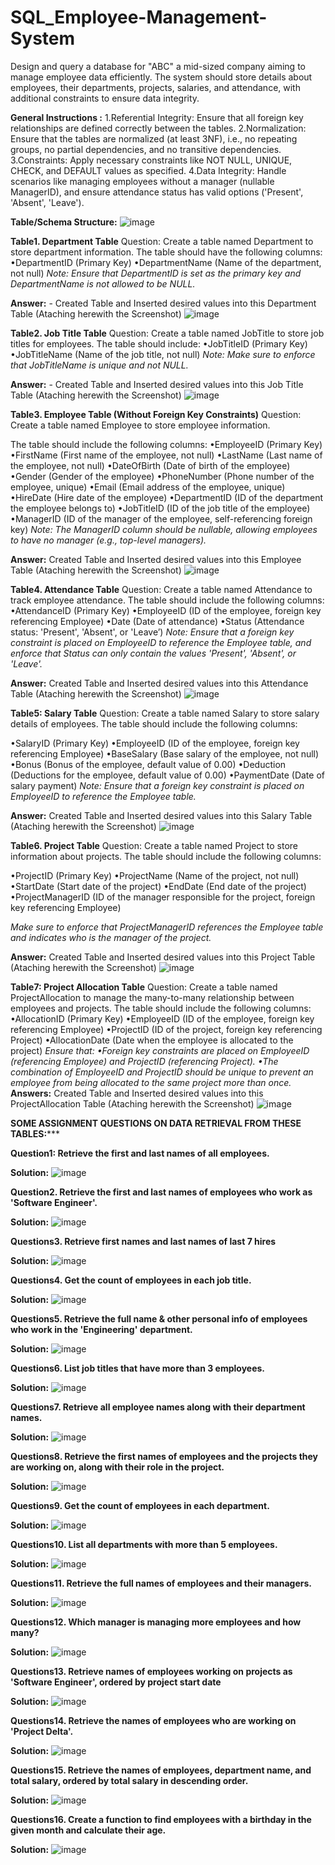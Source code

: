 # SQL_Employee-Management-System
Design and query a database for "ABC" a mid-sized company aiming to manage employee data efficiently. The system should store details about employees, their departments, projects, salaries, and attendance, with additional constraints to ensure data integrity.

**General Instructions :**
1.Referential Integrity: Ensure that all foreign key relationships are defined correctly between the tables.
2.Normalization: Ensure that the tables are normalized (at least 3NF), i.e., no repeating groups, no partial
dependencies, and no transitive dependencies.
3.Constraints: Apply necessary constraints like NOT NULL, UNIQUE, CHECK, and DEFAULT values as
specified.
4.Data Integrity: Handle scenarios like managing employees without a manager (nullable ManagerID),
and ensure attendance status has valid options ('Present', 'Absent', 'Leave').

**Table/Schema Structure:**
![image](https://github.com/user-attachments/assets/7bb13b18-6f15-4d70-bf69-09aee710b24b)

**Table1. Department Table**
Question: Create a table named Department to store department information. The table should have the
following columns:
•DepartmentID (Primary Key)
•DepartmentName (Name of the department, not null)
_Note: Ensure that DepartmentID is set as the primary key and DepartmentName is not allowed to be NULL._

**Answer:** - Created Table and Inserted desired values into this Department Table (Ataching herewith the Screenshot)
![image](https://github.com/user-attachments/assets/bbba6860-dac8-4aa6-8597-eca4a50344d3)

**Table2. Job Title Table**
Question: Create a table named JobTitle to store job titles for employees. The table should include:
•JobTitleID (Primary Key)
•JobTitleName (Name of the job title, not null)
_Note: Make sure to enforce that JobTitleName is unique and not NULL._

**Answer:** - Created Table and Inserted desired values into this Job Title Table (Ataching herewith the Screenshot)
![image](https://github.com/user-attachments/assets/e9bfd580-c3e7-4bb9-8dff-f105f4473c1a)

**Table3. Employee Table (Without Foreign Key Constraints)**
Question: Create a table named Employee to store employee information.

The table should include the following columns:
•EmployeeID (Primary Key)
•FirstName (First name of the employee, not null)
•LastName (Last name of the employee, not null)
•DateOfBirth (Date of birth of the employee)
•Gender (Gender of the employee)
•PhoneNumber (Phone number of the employee, unique)
•Email (Email address of the employee, unique)
•HireDate (Hire date of the employee)
•DepartmentID (ID of the department the employee belongs to)
•JobTitleID (ID of the job title of the employee)
•ManagerID (ID of the manager of the employee, self-referencing foreign key)
_Note: The ManagerID column should be nullable, allowing employees to have no manager (e.g., top-level managers)._

**Answer:** Created Table and Inserted desired values into this Employee Table (Ataching herewith the Screenshot)
![image](https://github.com/user-attachments/assets/b68a9933-b00f-4589-a62b-ab396f2822e7)

**Table4. Attendance Table**
Question: Create a table named Attendance to track employee attendance. The table should include the
following columns:
•AttendanceID (Primary Key)
•EmployeeID (ID of the employee, foreign key referencing Employee)
•Date (Date of attendance)
•Status (Attendance status: 'Present', 'Absent', or 'Leave’)
_Note: Ensure that a foreign key constraint is placed on EmployeeID to reference the Employee table, and enforce that
Status can only contain the values 'Present', 'Absent', or 'Leave'._

**Answer:** Created Table and Inserted desired values into this Attendance Table (Ataching herewith the Screenshot)
![image](https://github.com/user-attachments/assets/20d18df1-8284-440a-81eb-05706582d405)

**Table5: Salary Table**
Question: Create a table named Salary to store salary details of employees. The table should include the
following columns:

•SalaryID (Primary Key)
•EmployeeID (ID of the employee, foreign key referencing Employee)
•BaseSalary (Base salary of the employee, not null)
•Bonus (Bonus of the employee, default value of 0.00)
•Deduction (Deductions for the employee, default value of 0.00)
•PaymentDate (Date of salary payment)
_Note: Ensure that a foreign key constraint is placed on EmployeeID to reference the Employee table._

**Answer:** Created Table and Inserted desired values into this Salary Table (Ataching herewith the Screenshot)
![image](https://github.com/user-attachments/assets/0263390c-37e6-4bfa-af4f-abf70e961c3c)

**Table6. Project Table**
Question: Create a table named Project to store information about projects. The table should include the
following columns:

•ProjectID (Primary Key)
•ProjectName (Name of the project, not null)
•StartDate (Start date of the project)
•EndDate (End date of the project)
•ProjectManagerID (ID of the manager responsible for the project, foreign key referencing Employee)

_Make sure to enforce that ProjectManagerID references the Employee table and indicates who is the manager
of the project._

**Answer:** Created Table and Inserted desired values into this Project Table (Ataching herewith the Screenshot)
![image](https://github.com/user-attachments/assets/a3eef37b-6a21-4bfe-8f82-5aaab3818f39)

**Table7: Project Allocation Table**
Question: Create a table named ProjectAllocation to manage the many-to-many relationship between employees
and projects. The table should include the following columns:
•AllocationID (Primary Key)
•EmployeeID (ID of the employee, foreign key referencing Employee)
•ProjectID (ID of the project, foreign key referencing Project)
•AllocationDate (Date when the employee is allocated to the project)
_Ensure that:
•Foreign key constraints are placed on EmployeeID (referencing Employee) and ProjectID (referencing Project).
•The combination of EmployeeID and ProjectID should be unique to prevent an employee from being allocated
to the same project more than once._
**Answers:** Created Table and Inserted desired values into this ProjectAllocation Table (Ataching herewith the Screenshot)
![image](https://github.com/user-attachments/assets/ae88d6f6-23f5-4c21-916b-cc918e334c84)

**************************************************************SOME ASSIGNMENT QUESTIONS ON DATA RETRIEVAL FROM THESE TABLES:*****************************************************************

**Question1: Retrieve the first and last names of all employees.**

**Solution:**
![image](https://github.com/user-attachments/assets/ab320bea-74e1-482b-87b6-e301e9610fbb)

**Question2. Retrieve the first and last names of employees who work as 'Software Engineer'.**

**Solution:**
![image](https://github.com/user-attachments/assets/6a476b3e-0a09-4bcc-8e95-1b8dcd177541)

**Questions3. Retrieve first names and last names of last 7 hires**

**Solution:** 
![image](https://github.com/user-attachments/assets/eed7f6fd-3ff8-4183-8037-0c38b80c6370)

**Questions4. Get the count of employees in each job title.**

**Solution:**
![image](https://github.com/user-attachments/assets/24790d18-d9f4-42d3-879c-acebfffdd84b)

**Questions5. Retrieve the full name & other personal info of employees who work in the 'Engineering' department.**

**Solution:**
![image](https://github.com/user-attachments/assets/f448759b-09bd-45fd-a010-89ea6fe66f49)

**Questions6. List job titles that have more than 3 employees.**

**Solution:**
![image](https://github.com/user-attachments/assets/b6386317-15dc-4d57-b82f-42c7edd8db0a)

**Questions7. Retrieve all employee names along with their department names.**

**Solution:**
![image](https://github.com/user-attachments/assets/54b612eb-1840-4b40-9b2f-b9e22e05649e)

**Questions8. Retrieve the first names of employees and the projects they are working on, along with their role in the project.**

**Solution:**
![image](https://github.com/user-attachments/assets/12425a40-5ae4-483d-80fe-9a2d0de5fef5)

**Questions9. Get the count of employees in each department.**

**Solution:**
![image](https://github.com/user-attachments/assets/cd73a09f-0db2-459e-8110-23760bd32e5a)

**Questions10. List all departments with more than 5 employees.**

**Solution:**
![image](https://github.com/user-attachments/assets/e1ad7e00-cd33-4da8-85ff-a83f33020cec)

**Questions11. Retrieve the full names of employees and their managers.**

**Solution:**
![image](https://github.com/user-attachments/assets/25c9bd00-1eb0-48d8-87b0-8b4f79f54f1e)

**Questions12. Which manager is managing more employees and how many?**

**Solution:**
![image](https://github.com/user-attachments/assets/23ea9d03-f827-4f54-9104-76e8175fc6f0)

**Questions13. Retrieve names of employees working on projects as 'Software Engineer', ordered by project start date**

**Solution:**
![image](https://github.com/user-attachments/assets/092c1e3a-e42c-4ee3-8fcf-583671d8abc2)

**Questions14. Retrieve the names of employees who are working on 'Project Delta'.**

**Solution:**
![image](https://github.com/user-attachments/assets/021eee37-d4d1-4813-9f47-b32f06fdeff1)

**Questions15. Retrieve the names of employees, department name, and total salary, ordered by total salary in descending order.**

**Solution:**
![image](https://github.com/user-attachments/assets/13d02039-c1eb-4da2-9df7-4c31d3129363)

**Questions16. Create a function to find employees with a birthday in the given month and calculate their age.**

**Solution:**
![image](https://github.com/user-attachments/assets/2c3cb22e-e962-4c18-b574-d92cf45c2574)
















